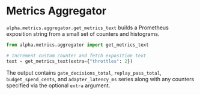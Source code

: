 # Metrics Aggregator

`alpha.metrics.aggregator.get_metrics_text` builds a Prometheus exposition
string from a small set of counters and histograms.

```python
from alpha.metrics.aggregator import get_metrics_text

# Increment custom counter and fetch exposition text
text = get_metrics_text(extra={"throttles": 2})
```

The output contains `gate_decisions_total`, `replay_pass_total`,
`budget_spend_cents`, and `adapter_latency_ms` series along with any counters
specified via the optional `extra` argument.
